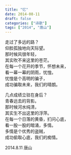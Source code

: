 ```yaml
---
title: "忆"
date: 2014-08-11
draft: false
categories: ["诗歌"]
tags: ["2014", "唐山"]
---
```


走过了多远的路？  
仰脸孤独地向天际望。  
那时候风很年轻，  
其实吹不来这里的苍茫。  
在每一个花开的季节，怀想未来，  
看一幕一幕的阴雨，忧惶。  
忧惶是个高明的骗子，  
成功骗取未来，我们的晴朗。  

几点成绩立驻在身后？  
青春远去的背影。  
那时候河水纯清，  
其实生不出这里的浮萍。  
在每一个日落的黄昏，扪问心底，  
看一股一股的暗涌，多情。  
多情是个优秀的盗贼，  
成功偷取心底，我们的痴情。  

2014.8.11 唐山  

